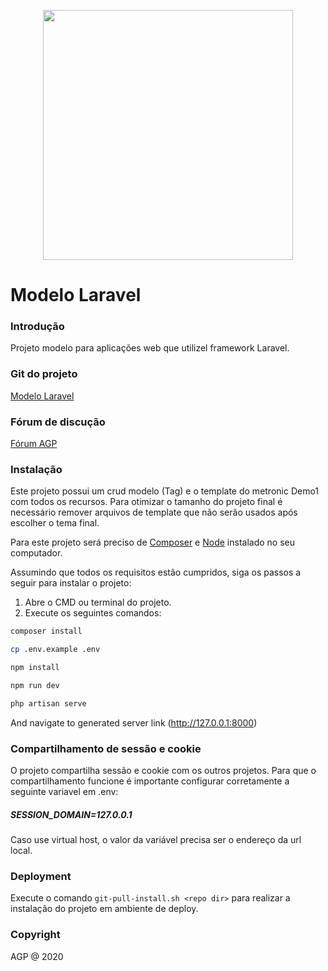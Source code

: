 <p align="center"><img src="https://deploy.agapesolucoes.com.br/media/logos/AGP/logo-blue.svg" width="400"></p>

# Modelo Laravel

### Introdução

Projeto modelo para aplicações web que utilizel framework Laravel.

### Git do projeto
[Modelo Laravel](https://git.agapesolucoes.com.br/AGP/modelo-laravel)

### Fórum de discução
[Fórum AGP](https://www.agapesolucoes.com.br/forum)

### Instalação

Este projeto possui um crud modelo (Tag) e o template do metronic Demo1 com todos os recursos.
Para otimizar o tamanho do projeto final é necessário remover arquivos de template que não serão usados após escolher o tema final.

Para este projeto será preciso de [Composer](https://getcomposer.org/) e [Node](https://nodejs.org/) instalado no seu computador.

Assumindo que todos os requisitos estão cumpridos, siga os passos a seguir para instalar o projeto:

1. Abre o CMD ou terminal do projeto.
2. Execute os seguintes comandos:

```bash
composer install
```

```bash
cp .env.example .env
```

```bash
npm install
```

```bash
npm run dev
```

```bash
php artisan serve
```

And navigate to generated server link (http://127.0.0.1:8000)

### Compartilhamento de sessão e cookie

O projeto compartilha sessão e cookie com os outros projetos. Para que o compartilhamento funcione é importante 
configurar corretamente a seguinte variavel em .env:
##### SESSION_DOMAIN=127.0.0.1
Caso use virtual host, o valor da variável precisa ser o endereço da url local.

### Deployment

Execute o comando `` git-pull-install.sh <repo dir> `` para realizar a instalação do projeto em ambiente de deploy.

### Copyright

AGP @ 2020

